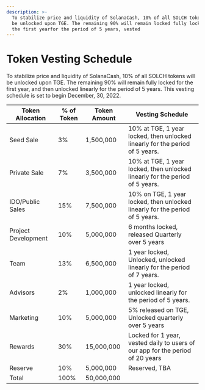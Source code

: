 ```yaml
---
description: >-
  To stabilize price and liquidity of SolanaCash, 10% of all SOLCH tokens will
  be unlocked upon TGE. The remaining 90% will remain locked fully locked for
  the first yearfor the period of 5 years, vested
---
```


# Token Vesting Schedule

To stabilize price and liquidity of SolanaCash, 10% of all SOLCH tokens will be unlocked upon TGE. The remaining 90% will remain fully locked for the first year, and then unlocked linearly for the period of 5 years. This vesting schedule is set to begin December, 30, 2022.

| Token Allocation    | % of Token | Token Amount | Vesting Schedule                                                               |
| ------------------- | ---------- | ------------ | ------------------------------------------------------------------------------ |
| Seed Sale           | 3%         | 1,500,000    | 10% at TGE, 1 year locked, then unlocked linearly for the period of 5 years.   |
| Private Sale        | 7%         | 3,500,000    | 10% at TGE, 1 year locked, then unlocked linearly for the period of 5 years.   |
| IDO/Public Sales    | 15%        | 7,500,000    | 10% on TGE, 1 year locked, then unlocked linearly for the period of 5 years.   |
| Project Development | 10%        | 5,000,000    | 6 months locked, released Quarterly over 5 years                               |
| Team                | 13%        | 6,500,000    | 1 year locked, Unlocked, unlocked linearly for the period of 7 years.          |
| Advisors            | 2%         | 1,000,000    | 1 year locked, unlocked linearly for the period of 5 years.                    |
| Marketing           | 10%        | 5,000,000    | 5% released on TGE, Unlocked quarterly over 5 years                            |
| Rewards             | 30%        | 15,000,000   | Locked for 1 year, vested daily to users of our app for the period of 20 years |
| Reserve             | 10%        | 5,000,000    | Reserved, TBA                                                                  |
| Total               | 100%       | 50,000,000   |                                                                                |
